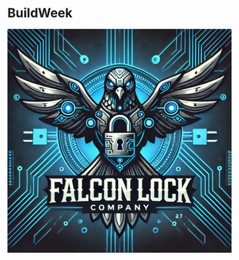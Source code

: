 # BuildWeek
![](https://github.com/SimeoneCristofaro/BuildWeek1/blob/main/FALCON%20LOCK%20LOGO.png)
